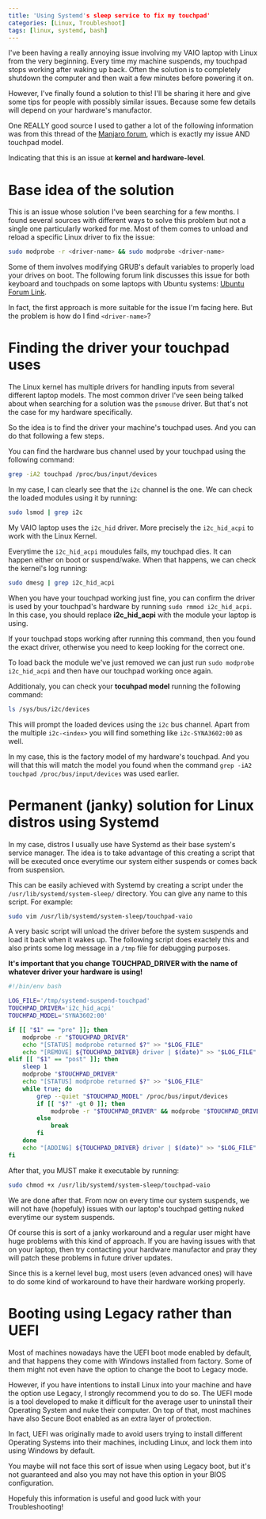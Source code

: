 ```yaml
---
title: 'Using Systemd's sleep service to fix my touchpad'
categories: [Linux, Troubleshoot]
tags: [linux, systemd, bash]
---
```


I've been having a really annoying issue involving my VAIO laptop with Linux
from the very beginning. Every time my machine suspends, my touchpad stops working
after waking up back. Often the solution is to completely shutdown the computer
and then wait a few minutes before powering it on.

However, I've finally found a solution to this! I'll be sharing it here and give
some tips for people with possibly similar issues. Because some few details will
depend on your hardware's manufactor.

One REALLY good source I used to gather a lot of the following information was from
this thread of the
[Manjaro forum](https://forum.manjaro.org/t/syna3602-touchpad-not-working-at-all/3108/11?page=2),
which is exactly my issue AND touchpad model.

Indicating that this is an issue at **kernel and hardware-level**.

# Base idea of the solution

This is an issue whose solution I've been searching for a few months. I found
several sources with different ways to solve this problem but not a single one
particularly worked for me. Most of them comes to unload and reload a specific
Linux driver to fix the issue:

```sh
sudo modprobe -r <driver-name> && sudo modprobe <driver-name>
```

Some of them involves modifying GRUB's default variables to properly load your
drives on boot. The following forum link discusses this issue for both keyboard
and touchpads on some laptops with Ubuntu systems:
[Ubuntu Forum Link](https://askubuntu.com/questions/916465/ubuntu-17-04-keyboard-not-responding-after-suspend/940323#940323).

In fact, the first approach is more suitable for the issue I'm facing here. But
the problem is how do I find `<driver-name>`?

# Finding the driver your touchpad uses

The Linux kernel has multiple drivers for handling inputs from several different
laptop models. The most common driver I've seen being talked about when searching
for a solution was the `psmouse` driver. But that's not the case for my hardware
specifically.

So the idea is to find the driver your machine's touchpad uses. And you can do that
following a few steps.

You can find the hardware bus channel used by your touchpad using the following command:

```sh
grep -iA2 touchpad /proc/bus/input/devices
```

In my case, I can clearly see that the `i2c` channel is the one. We can check the loaded
modules using it by running:

```sh
sudo lsmod | grep i2c
```

My VAIO laptop uses the `i2c_hid` driver. More precisely the `i2c_hid_acpi` to work
with the Linux Kernel.

Everytime the `i2c_hid_acpi` moudules fails, my touchpad dies. It can happen either
on boot or suspend/wake. When that happens, we can check the kernel's log running:

```sh
sudo dmesg | grep i2c_hid_acpi
```

When you have your touchpad working just fine, you can confirm the driver is used
by your touchpad's hardware by running `sudo rmmod i2c_hid_acpi`. In this case, you
should replace **i2c_hid_acpi** with the module your laptop is using.

If your touchpad stops working after running this command, then you found the exact
driver, otherwise you need to keep looking for the correct one.

To load back the module we've just removed we can just run `sudo modprobe i2c_hid_acpi`
and then have our touchpad working once again.

Additionaly, you can check your **tocuhpad model** running the following command:

```sh
ls /sys/bus/i2c/devices
```

This will prompt the loaded devices using the `i2c` bus channel. Apart from the
multiple `i2c-<index>` you will find something like `i2c-SYNA3602:00` as well.

In my case, this is the factory model of my hardware's touchpad. And you will that
this will match the model you found when the command
`grep -iA2 touchpad /proc/bus/input/devices` was used earlier.

# Permanent (janky) solution for Linux distros using Systemd

In my case, distros I usually use have Systemd as their base system's service
manager. The idea is to take advantage of this creating a script that will be
executed once everytime our system either suspends or comes back from suspension.

This can be easily achieved with Systemd by creating a script under the
`/usr/lib/systemd/system-sleep/` directory. You can give any name to this script.
For example:

```sh
sudo vim /usr/lib/systemd/system-sleep/touchpad-vaio
```

A very basic script will unload the driver before the system suspends and load it
back when it wakes up. The following script does exactely this and also prints some
log message in a `/tmp` file for debugging purposes.

**It's important that you change TOUCHPAD_DRIVER with the name of whatever driver your hardware is using!**

```sh
#!/bin/env bash

LOG_FILE='/tmp/systemd-suspend-touchpad'
TOUCHPAD_DRIVER='i2c_hid_acpi'
TOUCHPAD_MODEL='SYNA3602:00'

if [[ "$1" == "pre" ]]; then
    modprobe -r "$TOUCHPAD_DRIVER"
    echo "[STATUS] modprobe returned $?" >> "$LOG_FILE"
    echo "[REMOVE] ${TOUCHPAD_DRIVER} driver | $(date)" >> "$LOG_FILE"
elif [[ "$1" == "post" ]]; then
    sleep 1
    modprobe "$TOUCHPAD_DRIVER"
    echo "[STATUS] modprobe returned $?" >> "$LOG_FILE"
    while true; do
        grep --quiet "$TOUCHPAD_MODEL" /proc/bus/input/devices
        if [[ "$?" -gt 0 ]]; then
	        modprobe -r "$TOUCHPAD_DRIVER" && modprobe "$TOUCHPAD_DRIVER"
	    else
	        break
        fi
    done
    echo "[ADDING] ${TOUCHPAD_DRIVER} driver | $(date)" >> "$LOG_FILE"
fi
```

After that, you MUST make it executable by running:

```sh
sudo chmod +x /usr/lib/systemd/system-sleep/touchpad-vaio
```

We are done after that. From now on every time our system suspends, we will not
have (hopefuly) issues with our laptop's touchpad getting nuked everytime
our system suspends.

Of course this is sort of a janky workaround and a regular user might have
huge problems with this kind of approach. If you are having issues with that
on your laptop, then try contacting your hardware manufactor and pray they
will patch these problems in future driver updates.

Since this is a kernel level bug, most users (even advanced ones) will
have to do some kind of workaround to have their hardware working properly.

# Booting using Legacy rather than UEFI

Most of machines nowadays have the UEFI boot mode enabled by default, and that
happens they come with Windows installed from factory. Some of them might not
even have the option to change the boot to Legacy mode.

However, if you have intentions to install Linux into your machine and have
the option use Legacy, I strongly recommend you to do so. The UEFI mode is
a tool developed to make it difficult for the average user to uninstall their
Operating System and nuke their computer. On top of that, most machines have
also Secure Boot enabled as an extra layer of protection.

In fact, UEFI was originally made to avoid users trying to install different
Operating Systems into their machines, including Linux, and lock them into
using Windows by default.

You maybe will not face this sort of issue when using Legacy boot, but it's
not guaranteed and also you may not have this option in your BIOS configuration.

Hopefuly this information is useful and good luck with your Troubleshooting!
